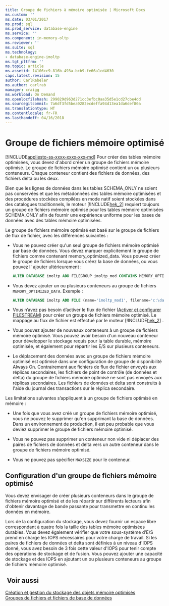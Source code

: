 ```yaml
---
title: Groupe de fichiers à mémoire optimisée | Microsoft Docs
ms.custom: ''
ms.date: 03/01/2017
ms.prod: sql
ms.prod_service: database-engine
ms.service: ''
ms.component: in-memory-oltp
ms.reviewer: ''
ms.suite: sql
ms.technology:
- database-engine-imoltp
ms.tgt_pltfrm: ''
ms.topic: article
ms.assetid: 14106cc9-816b-493a-bcb9-fe66a1cd4630
caps.latest.revision: 15
author: CarlRabeler
ms.author: carlrab
manager: craigg
ms.workload: On Demand
ms.openlocfilehash: 299029d963d271cc3efbc0aa35d5e1cd27cbe4dd
ms.sourcegitcommit: 7a6df3fd5bea9282ecdeffa94d13ea1da6def80a
ms.translationtype: HT
ms.contentlocale: fr-FR
ms.lasthandoff: 04/16/2018
---
```

# <a name="the-memory-optimized-filegroup"></a>Groupe de fichiers mémoire optimisé
[!INCLUDE[appliesto-ss-xxxx-xxxx-xxx-md](../../includes/appliesto-ss-xxxx-xxxx-xxx-md.md)]
  Pour créer des tables mémoire optimisées, vous devez d'abord créer un groupe de fichiers mémoire optimisé. Le groupe de fichiers mémoire optimisé contient un ou plusieurs conteneurs. Chaque conteneur contient des fichiers de données, des fichiers delta ou les deux.  
  
 Bien que les lignes de données dans les tables SCHEMA_ONLY ne soient pas conservées et que les métadonnées des tables mémoire optimisées et des procédures stockées compilées en mode natif soient stockées dans des catalogues traditionnels, le moteur [!INCLUDE[hek_2](../../includes/hek-2-md.md)] requiert toujours un groupe de fichiers mémoire optimisé pour les tables mémoire optimisées SCHEMA_ONLY afin de fournir une expérience uniforme pour les bases de données avec des tables mémoire optimisées.  
  
 Le groupe de fichiers mémoire optimisé est basé sur le groupe de fichiers de flux de fichier, avec les différences suivantes :  
  
-   Vous ne pouvez créer qu'un seul groupe de fichiers mémoire optimisé par base de données. Vous devez marquer explicitement le groupe de fichiers comme contenant memory_optimized_data. Vous pouvez créer le groupe de fichiers lorsque vous créez la base de données, ou vous pouvez l' ajouter ultérieurement :  
  
    ```sql  
    ALTER DATABASE imoltp ADD FILEGROUP imoltp_mod CONTAINS MEMORY_OPTIMIZED_DATA  
    ```  
  
-   Vous devez ajouter un ou plusieurs conteneurs au groupe de fichiers `MEMORY_OPTIMIZED_DATA`. Exemple :  
  
    ```sql  
    ALTER DATABASE imoltp ADD FILE (name='imoltp_mod1', filename='c:\data\imoltp_mod1') TO FILEGROUP imoltp_mod  
    ```  
  
-   Vous n’avez pas besoin d’activer le flux de fichier ([Activer et configurer FILESTREAM](../../relational-databases/blob/enable-and-configure-filestream.md)) pour créer un groupe de fichiers mémoire optimisé. Le mappage au flux de fichier est effectué par le moteur [!INCLUDE[hek_2](../../includes/hek-2-md.md)] .  
  
-   Vous pouvez ajouter de nouveaux conteneurs à un groupe de fichiers mémoire optimisé. Vous pouvez avoir besoin d'un nouveau conteneur pour développer le stockage requis pour la table durable, mémoire optimisée, et également pour répartir les E/S sur plusieurs conteneurs.  
  
-   Le déplacement des données avec un groupe de fichiers mémoire optimisé est optimisé dans une configuration de groupe de disponibilité Always On. Contrairement aux fichiers de flux de fichier envoyés aux réplicas secondaires, les fichiers de point de contrôle (de données et delta) du groupe de fichiers mémoire optimisé ne sont pas envoyés aux réplicas secondaires. Les fichiers de données et delta sont construits à l'aide du journal des transactions sur le réplica secondaire.  
  
Les limitations suivantes s’appliquent à un groupe de fichiers optimisé en mémoire :  
  
-   Une fois que vous avez créé un groupe de fichiers mémoire optimisé, vous ne pouvez le supprimer qu'en supprimant la base de données. Dans un environnement de production, il est peu probable que vous deviez supprimer le groupe de fichiers mémoire optimisé.  
  
-   Vous ne pouvez pas supprimer un conteneur non vide ni déplacer des paires de fichiers de données et delta vers un autre conteneur dans le groupe de fichiers mémoire optimisé.  
  
-   Vous ne pouvez pas spécifier `MAXSIZE` pour le conteneur.  
  
## <a name="configuring-a-memory-optimized-filegroup"></a>Configuration d'un groupe de fichiers mémoire optimisé  
 Vous devez envisager de créer plusieurs conteneurs dans le groupe de fichiers mémoire optimisé et de les répartir sur différents lecteurs afin d'obtenir davantage de bande passante pour transmettre en continu les données en mémoire.  
  
 Lors de la configuration du stockage, vous devez fournir un espace libre correspondant à quatre fois la taille des tables mémoire optimisées durables. Vous devez également vérifier que votre sous-système d’E/S prend en charge les IOPS nécessaires pour votre charge de travail. Si les paires de fichiers de données et delta sont définies à un niveau d'IOPS donné, vous avez besoin de 3 fois cette valeur d'IOPS pour tenir compte des opérations de stockage et de fusion. Vous pouvez ajouter une capacité de stockage et des IOPS en ajoutant un ou plusieurs conteneurs au groupe de fichiers mémoire optimisé.  
  
## <a name="see-also"></a> Voir aussi  
 [Création et gestion du stockage des objets mémoire optimisés](../../relational-databases/in-memory-oltp/creating-and-managing-storage-for-memory-optimized-objects.md)  
 [Groupes de fichiers et fichiers de base de données](../../relational-databases/databases/database-files-and-filegroups.md) 
  
